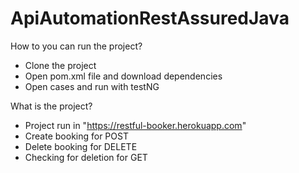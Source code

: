 # ApiAutomationRestAssuredJava

How to you can run the project?
- Clone the project
- Open pom.xml file and download dependencies
- Open cases and run with testNG

What is the project?
- Project run in "https://restful-booker.herokuapp.com"
- Create booking for POST
- Delete booking for DELETE
- Checking for deletion for GET
